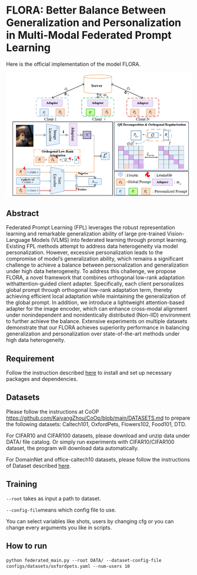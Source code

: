 # FLORA: Better Balance Between Generalization and Personalization in Multi-Modal Federated Prompt Learning
Here is the official implementation of the model FLORA.

![F1](FLORA.png)
## Abstract
Federated Prompt Learning (FPL) leverages the robust representation learning and remarkable generalization ability of large pre-trained Vision-Language Models (VLMS) into federated learning through prompt learning. Existing FPL methods attempt to address data heterogeneity via model personalization. However, excessive personalization leads to the compromise of model’s generalization ability, which remains a significant challenge to achieve a balance between personalization and generalization under high data heterogeneity. To address this challenge, we propose FLORA, a novel framework that combines orthogonal low-rank adaptation withattention-guided client adapter. Specifically, each client personalizes global prompt through orthogonal low-rank adaptation term, thereby achieving efficient local adaptation while maintaining the generalization of the global prompt. In addition, we introduce a lightweight attention-based adapter for the image encoder, which can enhance cross-modal alignment under nonindependent and nonidentically distributed (Non-IID) environment to further achieve the balance. Extensive experiments on multiple datasets demonstrate that our FLORA achieves superiority performance in balancing generalization and personalization over state-of-the-art methods under high data heterogeneity.

## Requirement
Follow the instruction described [here](https://github.com/KaiyangZhou/Dassl.pytorch#installation) to install and set up necessary packages and dependencies.

## Datasets
Please follow the instructions at CoOP https://github.com/KaiyangZhou/CoOp/blob/main/DATASETS.md to prepare the following datasets: Caltech101, OxfordPets, Flowers102, Food101, DTD.

For CIFAR10 and CIFAR100 datasets, please download and unzip data under DATA/ file catalog. Or simply run experiments with CIFAR10/CIFAR100 dataset, the program will download data automatically.

For DomainNet and office-caltech10 datasets, please follow the instructions of Dataset described [here](https://github.com/med-air/FedBN/blob/master/README.md).

## Training
```--root``` takes as input a path to dataset.

```--config-file```means which config file to use.

You can select variables like shots, users by changing cfg or you can change every arguments you like in scripts.

## How to run
```shell
python federated_main.py --root DATA/ --dataset-config-file configs/datasets/oxfordpets.yaml --num-users 10
```


